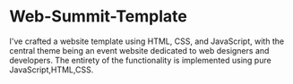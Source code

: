 # Web-Summit-Template
I've crafted a website template using HTML, CSS, and JavaScript, with the central theme being an event website dedicated to web designers and developers. The entirety of the functionality is implemented using pure JavaScript,HTML,CSS.
